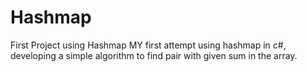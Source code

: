 # Hashmap
First Project using Hashmap
MY first attempt using hashmap in c#, developing a simple algorithm to find pair with given sum in the array.
